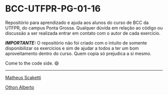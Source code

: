 # BCC-UTFPR-PG-01-16

Repositório para aprendizado e ajuda aos alunos do curso de BCC da UTFPR, do campus Ponta Grossa.
Qualquer dúvida em relação ao código ou discussão a ser realizada entrar em contato com o autor de cada exercício.

<strong><em>IMPORTANTE:</em></strong>
O repositório não foi criado com o intuito de somente disponibilizar os exercícios e sim de ajudar a todos a ter um bom aproveitamento dentro do curso. Quem copia só prejudica a si mesmo.

Come to the code side. :smile:

---

[Matheus Scaketti](https://github.com/scaketti)

[Othon Alberto](https://github.com/othonalberto)


